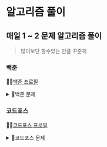 # 알고리즘 풀이

## 매일 1 ~ 2 문제 알고리즘 풀이

> 많이보단 할수있는 만큼 꾸준히

### 백준

👨‍💻<a href = https://solved.ac/profile/spsifls22>백준 프로필</a>

<details>
<summary>📒백준 문제</summary>
<div markdown="1">

| 문제                                                   | 코드                                                                                            | 풀이 |
|------------------------------------------------------|-----------------------------------------------------------------------------------------------| --- |
| <a href = https://www.acmicpc.net/problem/10430>나머지</a> | <a href = https://github.com/geombong/algorithm/blob/master/src/baekjoon/Bjo10430.java>💻</a> |  |
| <a href = https://www.acmicpc.net/problem/10828>스택</a> | <a href = https://github.com/geombong/algorithm/blob/master/src/baekjoon/Bjo10828.java>💻</a> |  |
| <a href = https://www.acmicpc.net/problem/2558>A+B -2</a> | <a href = https://github.com/geombong/algorithm/blob/master/src/baekjoon/Bjo2558.java>💻</a>  |  |
| <a href = https://www.acmicpc.net/problem/10953>A+B -6</a> | <a href =https://github.com/geombong/algorithm/blob/master/src/baekjoon/Bjo10953.java>💻</a>  |  |
| <a href = https://www.acmicpc.net/problem/11022>A+B -8</a> | <a href = https://github.com/geombong/algorithm/blob/master/src/baekjoon/Bjo11022.java>💻</a> |  |
| <a href = https://www.acmicpc.net/problem/11718>그대로 출력하기</a> | <a href = https://github.com/geombong/algorithm/blob/master/src/baekjoon/Bjo11718.java>💻</a> |  |
| <a href = https://www.acmicpc.net/problem/1463>1로 만들기</a> | <a href = https://github.com/geombong/algorithm/blob/master/src/baekjoon/Bjo1463.java>💻</a>  |  |
| <a href = https://www.acmicpc.net/problem/1924>2007년</a> | <a href = https://github.com/geombong/algorithm/blob/master/src/baekjoon/Bjo1924.java>💻</a>  |  |
| <a href = https://www.acmicpc.net/problem/1978>소수찾기</a> | <a href = https://github.com/geombong/algorithm/blob/master/src/baekjoon/Bjo1978.java>💻</a>  |  |
| <a href = https://www.acmicpc.net/problem/2292>벌집</a> | <a href = https://github.com/geombong/algorithm/blob/master/src/baekjoon/Bjo2292.java>💻</a>  |  |
| <a href = https://www.acmicpc.net/problem/11050>이항계수</a> | <a href = https://github.com/geombong/algorithm/blob/master/src/baekjoon/Bjo11050.java>💻</a> |  |
| <a href = https://www.acmicpc.net/problem/2869>달팽이는 올라가고싶다</a> | <a href = https://github.com/geombong/algorithm/blob/master/src/baekjoon/Bjo2869.java>💻</a>  |  |
| <a href = https://www.acmicpc.net/problem/9012>괄호</a> | <a href = https://github.com/geombong/algorithm/blob/master/src/baekjoon/Bjo9012.java>💻</a>  |  |
| <a href = https://www.acmicpc.net/problem/2751>수 정렬하기 2</a> | <a href = https://github.com/geombong/algorithm/blob/master/src/baekjoon/Bjo2751.java>💻</a>  |  |
| <a href = https://www.acmicpc.net/problem/1085>직사각형에서 탈출</a> | <a href = https://github.com/geombong/algorithm/blob/master/src/baekjoon/Bjo1085.java>💻</a>  |  |
| <a href = https://www.acmicpc.net/problem/10989>수 정렬하기 3</a> | <a href = https://github.com/geombong/algorithm/blob/master/src/baekjoon/Bjo10989.java>💻</a> |  |
| <a href = https://www.acmicpc.net/problem/2750>수 정렬하기</a> | <a href = https://github.com/geombong/algorithm/blob/master/src/baekjoon/Bjo2750.java>💻</a>  |  |
| <a href = https://www.acmicpc.net/problem/10814>나이순 정렬</a> | <a href = https://github.com/geombong/algorithm/blob/master/src/baekjoon/Bjo10814.java>💻</a> |  |
| <a href = https://www.acmicpc.net/problem/11650>좌표 정렬하기</a> | <a href = https://github.com/geombong/algorithm/blob/master/src/baekjoon/Bjo11650.java>💻</a> |  |
| <a href = https://www.acmicpc.net/problem/11650>좌표 정렬하기 2</a> | <a href = https://github.com/geombong/algorithm/blob/master/src/baekjoon/Bjo11651.java>💻</a> |  |
| <a href = https://www.acmicpc.net/problem/1181>단어 정렬</a> | <a href = https://github.com/geombong/algorithm/blob/master/src/baekjoon/Bjo1181.java>💻</a>  |  |
| <a href = https://www.acmicpc.net/problem/10845>큐</a> | <a href = https://github.com/geombong/algorithm/blob/master/src/baekjoon/Bjo10845.java>💻</a> |  |
| <a href = https://www.acmicpc.net/problem/11399>ATM</a> | <a href = https://github.com/geombong/algorithm/blob/master/src/baekjoon/Bjo11399.java>💻</a> |  |
| <a href = https://www.acmicpc.net/problem/11047>동전0</a> | <a href = https://github.com/geombong/algorithm/blob/master/src/baekjoon/Bjo11047.java>💻</a> |  |
| <a href = https://www.acmicpc.net/problem/10816>숫자카드 2</a> | <a href = https://github.com/geombong/algorithm/blob/master/src/baekjoon/Bjo10816.java>💻</a> |  |
| <a href = https://www.acmicpc.net/problem/4153>직각삼각형</a> | <a href = https://github.com/geombong/algorithm/blob/master/src/baekjoon/Bjo4153.java>💻</a>  |  |
| <a href = https://www.acmicpc.net/problem/2798>블랙잭</a> | [💻](https://github.com/geombong/algorithm/blob/master/src/baekjoon/Bjo2798.java)             |  |
| <a href = https://www.acmicpc.net/problem/7568>덩치</a>| [💻](https://github.com/geombong/algorithm/blob/master/src/baekjoon/Bjo7568.java)             |  |

</div>
</details>

### 코드포스

👨‍💻<a href = https://codeforces.com/profile/geombong>코드포스 프로필</a>

<details>
<summary>📒코드포스 문제</summary>
<div markdown="1">

| 문제                                                                  | 코드                                                                                                   | 풀이 |
|---------------------------------------------------------------------|------------------------------------------------------------------------------------------------------| --- |
| <a href = https://codeforces.com/contest/4/problem/A>Watermelon</a> | <a href = https://github.com/geombong/algorithm/blob/master/src/codeforces/CofWatermelon.java>💻</a> |  |
|                                                                     |                                                                                                      |  |

</div>
</details>